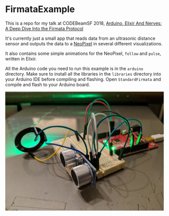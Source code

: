 # FirmataExample

This is a repo for my talk at CODEBeamSF 2018, [Arduino, Elixir And Nerves: A Deep Dive Into the Firmata Protocol](https://www.codesync.global/speaker/christopher-cote/)

It's currently just a small app that reads data from an ultrasonic distance sensor and outputs the data to a [NeoPixel](https://www.adafruit.com/category/168) in several different visualizations.

It also contains some simple animations for the NeoPixel, `follow` and `pulse`, written in Elixir.

All the Arduino code you need to run this example is in the `arduino` directory. Make sure to install all the libraries in the `libraries` directory into your Arduino IDE before compiling and flashing. Open `StandardFirmata` and compile and flash to your Arduino board.

![Demo Board](./images/demo_board.jpg)
